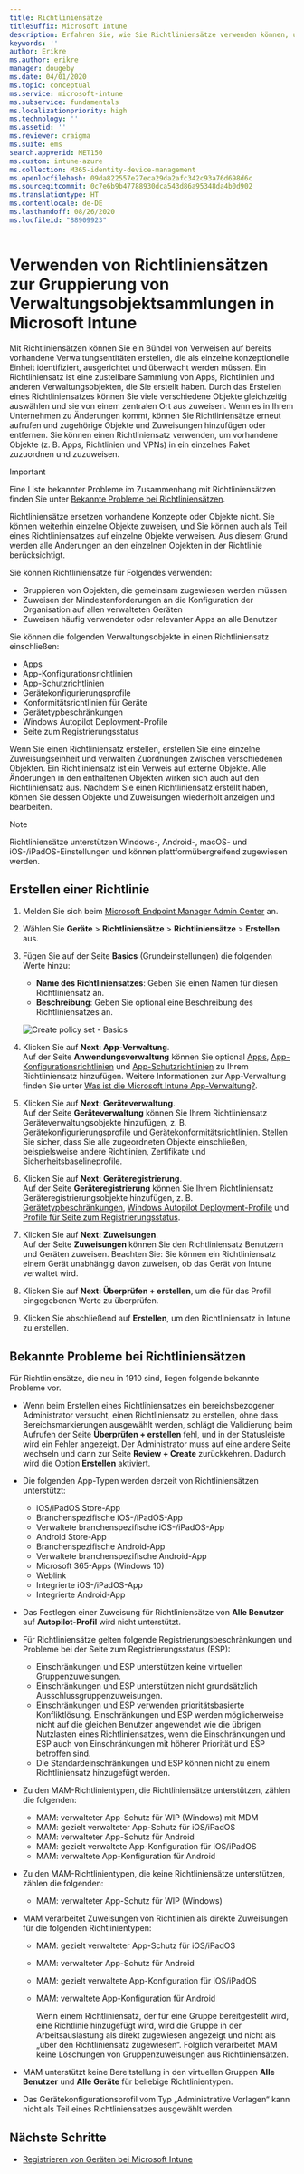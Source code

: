```yaml
---
title: Richtliniensätze
titleSuffix: Microsoft Intune
description: Erfahren Sie, wie Sie Richtliniensätze verwenden können, um Sammlungen von Verwaltungsobjekten in Microsoft Intune zu gruppieren.
keywords: ''
author: Erikre
ms.author: erikre
manager: dougeby
ms.date: 04/01/2020
ms.topic: conceptual
ms.service: microsoft-intune
ms.subservice: fundamentals
ms.localizationpriority: high
ms.technology: ''
ms.assetid: ''
ms.reviewer: craigma
ms.suite: ems
search.appverid: MET150
ms.custom: intune-azure
ms.collection: M365-identity-device-management
ms.openlocfilehash: 09da822557e27eca29da2afc342c93a76d698d6c
ms.sourcegitcommit: 0c7e6b9b47788930dca543d86a95348da4b0d902
ms.translationtype: HT
ms.contentlocale: de-DE
ms.lasthandoff: 08/26/2020
ms.locfileid: "88909923"
---
```

# <a name="use-policy-sets-to-group-collections-of-management-objects"></a>Verwenden von Richtliniensätzen zur Gruppierung von Verwaltungsobjektsammlungen in Microsoft Intune

Mit Richtliniensätzen können Sie ein Bündel von Verweisen auf bereits vorhandene Verwaltungsentitäten erstellen, die als einzelne konzeptionelle Einheit identifiziert, ausgerichtet und überwacht werden müssen. Ein Richtliniensatz ist eine zustellbare Sammlung von Apps, Richtlinien und anderen Verwaltungsobjekten, die Sie erstellt haben. Durch das Erstellen eines Richtliniensatzes können Sie viele verschiedene Objekte gleichzeitig auswählen und sie von einem zentralen Ort aus zuweisen. Wenn es in Ihrem Unternehmen zu Änderungen kommt, können Sie Richtliniensätze erneut aufrufen und zugehörige Objekte und Zuweisungen hinzufügen oder entfernen. Sie können einen Richtliniensatz verwenden, um vorhandene Objekte (z. B. Apps, Richtlinien und VPNs) in ein einzelnes Paket zuzuordnen und zuzuweisen. 

> [!IMPORTANT]
> Eine Liste bekannter Probleme im Zusammenhang mit Richtliniensätzen finden Sie unter [Bekannte Probleme bei Richtliniensätzen](policy-sets.md#policy-sets-known-issues).

Richtliniensätze ersetzen vorhandene Konzepte oder Objekte nicht. Sie können weiterhin einzelne Objekte zuweisen, und Sie können auch als Teil eines Richtliniensatzes auf einzelne Objekte verweisen. Aus diesem Grund werden alle Änderungen an den einzelnen Objekten in der Richtlinie berücksichtigt.

Sie können Richtliniensätze für Folgendes verwenden:

- Gruppieren von Objekten, die gemeinsam zugewiesen werden müssen
- Zuweisen der Mindestanforderungen an die Konfiguration der Organisation auf allen verwalteten Geräten
- Zuweisen häufig verwendeter oder relevanter Apps an alle Benutzer

Sie können die folgenden Verwaltungsobjekte in einen Richtliniensatz einschließen:

- Apps
- App-Konfigurationsrichtlinien
- App-Schutzrichtlinien
- Gerätekonfigurierungsprofile
- Konformitätsrichtlinien für Geräte
- Gerätetypbeschränkungen
- Windows Autopilot Deployment-Profile
- Seite zum Registrierungsstatus

Wenn Sie einen Richtliniensatz erstellen, erstellen Sie eine einzelne Zuweisungseinheit und verwalten Zuordnungen zwischen verschiedenen Objekten. Ein Richtliniensatz ist ein Verweis auf externe Objekte. Alle Änderungen in den enthaltenen Objekten wirken sich auch auf den Richtliniensatz aus. Nachdem Sie einen Richtliniensatz erstellt haben, können Sie dessen Objekte und Zuweisungen wiederholt anzeigen und bearbeiten. 

> [!NOTE]
> Richtliniensätze unterstützen Windows-, Android-, macOS- und iOS-/iPadOS-Einstellungen und können plattformübergreifend zugewiesen werden.

## <a name="how-to-create-a-policy-set"></a>Erstellen einer Richtlinie

1. Melden Sie sich beim [Microsoft Endpoint Manager Admin Center](https://go.microsoft.com/fwlink/?linkid=2109431) an.
2. Wählen Sie **Geräte** > **Richtliniensätze** > **Richtliniensätze** > **Erstellen** aus.
3. Fügen Sie auf der Seite **Basics** (Grundeinstellungen) die folgenden Werte hinzu:
    - **Name des Richtliniensatzes**: Geben Sie einen Namen für diesen Richtliniensatz an.
    - **Beschreibung**: Geben Sie optional eine Beschreibung des Richtliniensatzes an.
   <p>
      <img alt="Create policy set - Basics" src="./media/policy-sets/policy-sets-01.png">

4. Klicken Sie auf **Next: App-Verwaltung**.<br>
   Auf der Seite **Anwendungsverwaltung** können Sie optional [Apps](../apps/apps-add.md), [App-Konfigurationsrichtlinien](../apps/app-configuration-policies-overview.md) und [App-Schutzrichtlinien](../apps/app-protection-policy.md) zu Ihrem Richtliniensatz hinzufügen. Weitere Informationen zur App-Verwaltung finden Sie unter [Was ist die Microsoft Intune App-Verwaltung?](../apps/app-management.md).
5. Klicken Sie auf **Next: Geräteverwaltung**.<br>
   Auf der Seite **Geräteverwaltung** können Sie Ihrem Richtliniensatz Geräteverwaltungsobjekte hinzufügen, z. B. [Gerätekonfigurierungsprofile](../configuration/device-profiles.md) und [Gerätekonformitätsrichtlinien](../protect/device-compliance-get-started.md). Stellen Sie sicher, dass Sie alle zugeordneten Objekte einschließen, beispielsweise andere Richtlinien, Zertifikate und Sicherheitsbaselineprofile.
6. Klicken Sie auf **Next: Geräteregistrierung**.<br>
   Auf der Seite **Geräteregistrierung** können Sie Ihrem Richtliniensatz Geräteregistrierungsobjekte hinzufügen, z. B. [Gerätetypbeschränkungen](../enrollment/enrollment-restrictions-set.md), [Windows Autopilot Deployment-Profile](../../autopilot/enrollment-autopilot.md) und [Profile für Seite zum Registrierungsstatus](../enrollment/windows-enrollment-status.md).
7. Klicken Sie auf **Next: Zuweisungen**.<br>
   Auf der Seite **Zuweisungen** können Sie den Richtliniensatz Benutzern und Geräten zuweisen. Beachten Sie: Sie können ein Richtliniensatz einem Gerät unabhängig davon zuweisen, ob das Gerät von Intune verwaltet wird.
8. Klicken Sie auf **Next: Überprüfen + erstellen**, um die für das Profil eingegebenen Werte zu überprüfen.
9. Klicken Sie abschließend auf **Erstellen**, um den Richtliniensatz in Intune zu erstellen.

## <a name="policy-sets-known-issues"></a>Bekannte Probleme bei Richtliniensätzen

Für Richtliniensätze, die neu in 1910 sind, liegen folgende bekannte Probleme vor.

- Wenn beim Erstellen eines Richtliniensatzes ein bereichsbezogener Administrator versucht, einen Richtliniensatz zu erstellen, ohne dass Bereichsmarkierungen ausgewählt werden, schlägt die Validierung beim Aufrufen der Seite **Überprüfen + erstellen** fehl, und in der Statusleiste wird ein Fehler angezeigt. Der Administrator muss auf eine andere Seite wechseln und dann zur Seite **Review + Create** zurückkehren. Dadurch wird die Option **Erstellen** aktiviert.  

- Die folgenden App-Typen werden derzeit von Richtliniensätzen unterstützt:
  - iOS/iPadOS Store-App
  - Branchenspezifische iOS-/iPadOS-App
  - Verwaltete branchenspezifische iOS-/iPadOS-App
  - Android Store-App
  - Branchenspezifische Android-App
  - Verwaltete branchenspezifische Android-App
  - Microsoft 365-Apps (Windows 10)
  - Weblink
  - Integrierte iOS-/iPadOS-App
  - Integrierte Android-App

- Das Festlegen einer Zuweisung für Richtliniensätze von **Alle Benutzer** auf **Autopilot-Profil** wird nicht unterstützt.

- Für Richtliniensätze gelten folgende Registrierungsbeschränkungen und Probleme bei der Seite zum Registrierungsstatus (ESP):
  - Einschränkungen und ESP unterstützen keine virtuellen Gruppenzuweisungen.
  - Einschränkungen und ESP unterstützen nicht grundsätzlich Ausschlussgruppenzuweisungen. 
  - Einschränkungen und ESP verwenden prioritätsbasierte Konfliktlösung. Einschränkungen und ESP werden möglicherweise nicht auf die gleichen Benutzer angewendet wie die übrigen Nutzlasten eines Richtliniensatzes, wenn die Einschränkungen und ESP auch von Einschränkungen mit höherer Priorität und ESP betroffen sind.
  - Die Standardeinschränkungen und ESP können nicht zu einem Richtliniensatz hinzugefügt werden.

- Zu den MAM-Richtlinientypen, die Richtliniensätze unterstützen, zählen die folgenden: 
  - MAM: verwalteter App-Schutz für WIP (Windows) mit MDM 
  - MAM: gezielt verwalteter App-Schutz für iOS/iPadOS
  - MAM: verwalteter App-Schutz für Android
  - MAM: gezielt verwaltete App-Konfiguration für iOS/iPadOS
  - MAM: verwaltete App-Konfiguration für Android

- Zu den MAM-Richtlinientypen, die keine Richtliniensätze unterstützen, zählen die folgenden: 
  - MAM: verwalteter App-Schutz für WIP (Windows)

- MAM verarbeitet Zuweisungen von Richtlinien als direkte Zuweisungen für die folgenden Richtlinientypen:
  - MAM: gezielt verwalteter App-Schutz für iOS/iPadOS
  - MAM: verwalteter App-Schutz für Android
  - MAM: gezielt verwaltete App-Konfiguration für iOS/iPadOS
  - MAM: verwaltete App-Konfiguration für Android

    Wenn einem Richtliniensatz, der für eine Gruppe bereitgestellt wird, eine Richtlinie hinzugefügt wird, wird die Gruppe in der Arbeitsauslastung als direkt zugewiesen angezeigt und nicht als „über den Richtliniensatz zugewiesen“. Folglich verarbeitet MAM keine Löschungen von Gruppenzuweisungen aus Richtliniensätzen.

- MAM unterstützt keine Bereitstellung in den virtuellen Gruppen **Alle Benutzer** und **Alle Geräte** für beliebige Richtlinientypen.
- Das Gerätekonfigurationsprofil vom Typ „Administrative Vorlagen“ kann nicht als Teil eines Richtliniensatzes ausgewählt werden.

## <a name="next-steps"></a>Nächste Schritte

- [Registrieren von Geräten bei Microsoft Intune](../enrollment/index.yml)